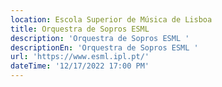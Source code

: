 ```yaml
---
location: Escola Superior de Música de Lisboa
title: Orquestra de Sopros ESML
description: 'Orquestra de Sopros ESML '
descriptionEn: 'Orquestra de Sopros ESML '
url: 'https://www.esml.ipl.pt/'
dateTime: '12/17/2022 17:00 PM'
---
```


